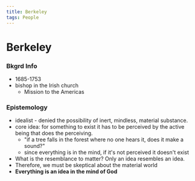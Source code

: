 ```yaml
---
title: Berkeley
tags: People
---
```

# Berkeley

### Bkgrd Info
- 1685-1753
- bishop in the Irish church
	- Mission to the Americas

### Epistemology
- idealist - denied the possibility of inert, mindless, material substance.
- core idea: for something to exist it has to be perceived by the active being that does the perceiving.
	- "if a tree falls in the forest where no one hears it, does it make a sound?"
	- since everything is in the mind, if it's not perceived it doesn't exist
- What is the resemblance to matter? Only an idea resembles an idea. 
- Therefore, we must be skeptical about the material world
- **Everything is an idea in the mind of God**